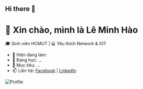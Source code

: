 ## Hi there 👋
# 👋 Xin chào, mình là Lê Minh Hào

🎓 Sinh viên HCMUT | 💻 Yêu thích Network & IOT 

- 🔭 Hiện đang làm: 
- 🌱 Đang học: ...
- 🎯 Mục tiêu: ...
- 📫 Liên hệ: [Facebook](https://facebook.com/minhhao.xiaolin) | [LinkedIn](in.com/in/minhhaocse/)

![Profile](../images/profile.png)
<!--
**HaoXiaolin05/HaoXiaolin05** is a ✨ _special_ ✨ repository because its `README.md` (this file) appears on your GitHub profile.

Here are some ideas to get you started:

- 🔭 I’m currently working on ...
- 🌱 I’m currently learning ...
- 👯 I’m looking to collaborate on ...
- 🤔 I’m looking for help with ...
- 💬 Ask me about ...
- 📫 How to reach me: ...
- 😄 Pronouns: ...
- ⚡ Fun fact: ...
-->
